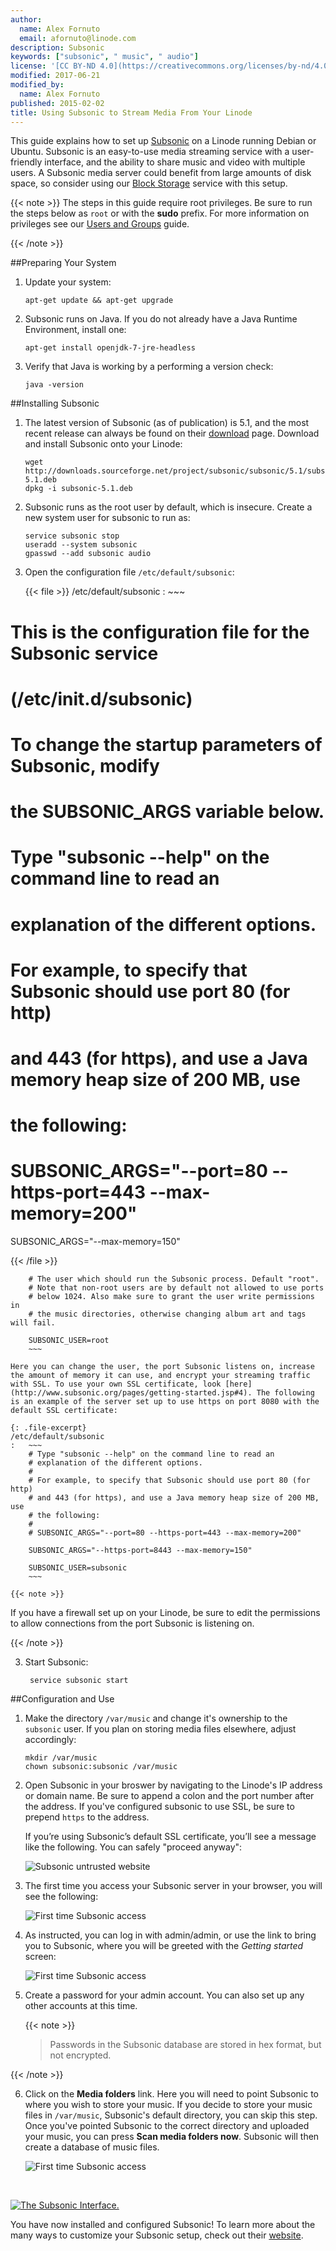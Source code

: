 ```yaml
---
author:
  name: Alex Fornuto
  email: afornuto@linode.com
description: Subsonic
keywords: ["subsonic", " music", " audio"]
license: '[CC BY-ND 4.0](https://creativecommons.org/licenses/by-nd/4.0)'
modified: 2017-06-21
modified_by:
  name: Alex Fornuto
published: 2015-02-02
title: Using Subsonic to Stream Media From Your Linode
---
```


This guide explains how to set up [Subsonic](http://subsonic.org) on a Linode running Debian or Ubuntu. Subsonic is an easy-to-use media streaming service with a user-friendly interface, and the ability to share music and video with multiple users. A Subsonic media server could benefit from large amounts of disk space, so consider using our [Block Storage](/docs/platform/how-to-use-block-storage-with-your-linode) service with this setup.

{{< note >}}
The steps in this guide require root privileges. Be sure to run the steps below as `root` or with the **sudo** prefix. For more information on privileges see our [Users and Groups](/docs/tools-reference/linux-users-and-groups) guide.

{{< /note >}}

##Preparing Your System

1.  Update your system:

        apt-get update && apt-get upgrade

2.  Subsonic runs on Java. If you do not already have a Java Runtime Environment, install one:

        apt-get install openjdk-7-jre-headless

3.  Verify that Java is working by a performing a version check:

        java -version


##Installing Subsonic

1.  The latest version of Subsonic (as of publication) is 5.1, and the most recent release can always be found on their [download](http://www.subsonic.org/pages/download.jsp) page. Download and install Subsonic onto your Linode:

        wget http://downloads.sourceforge.net/project/subsonic/subsonic/5.1/subsonic-5.1.deb
        dpkg -i subsonic-5.1.deb

2.  Subsonic runs as the root user by default, which is insecure. Create a new system user for subsonic to run as:

        service subsonic stop
        useradd --system subsonic
        gpasswd --add subsonic audio

3. Open the configuration file `/etc/default/subsonic`:

    {{< file >}}
/etc/default/subsonic
:   ~~~
# 
# This is the configuration file for the Subsonic service
# (/etc/init.d/subsonic)
#
# To change the startup parameters of Subsonic, modify
# the SUBSONIC_ARGS variable below.
#
# Type "subsonic --help" on the command line to read an
# explanation of the  different options.
#
# For example, to specify that Subsonic should use port 80 (for http)
# and 443 (for https), and use a Java memory heap size of 200 MB, use
# the following:
#
# SUBSONIC_ARGS="--port=80 --https-port=443 --max-memory=200"

SUBSONIC_ARGS="--max-memory=150"

{{< /file >}}

        # The user which should run the Subsonic process. Default "root".
        # Note that non-root users are by default not allowed to use ports
        # below 1024. Also make sure to grant the user write permissions in
        # the music directories, otherwise changing album art and tags will fail.

        SUBSONIC_USER=root
        ~~~

    Here you can change the user, the port Subsonic listens on, increase the amount of memory it can use, and encrypt your streaming traffic with SSL. To use your own SSL certificate, look [here](http://www.subsonic.org/pages/getting-started.jsp#4). The following is an example of the server set up to use https on port 8080 with the default SSL certificate:

    {: .file-excerpt}
    /etc/default/subsonic
    :   ~~~
        # Type "subsonic --help" on the command line to read an
        # explanation of the different options.
        #
        # For example, to specify that Subsonic should use port 80 (for http)
        # and 443 (for https), and use a Java memory heap size of 200 MB, use
        # the following:
        #
        # SUBSONIC_ARGS="--port=80 --https-port=443 --max-memory=200"
        
        SUBSONIC_ARGS="--https-port=8443 --max-memory=150"
        
        SUBSONIC_USER=subsonic
        ~~~

    {{< note >}}

If you have a firewall set up on your Linode, be sure to edit the permissions to allow connections from the port Subsonic is listening on.

{{< /note >}}

3. Start Subsonic:

        service subsonic start

##Configuration and Use

1.  Make the directory `/var/music` and change it's ownership to the `subsonic` user. If you plan on storing media files elsewhere, adjust accordingly:

        mkdir /var/music
        chown subsonic:subsonic /var/music

2.  Open Subsonic in your broswer by navigating to the Linode's IP address or domain name. Be sure to append a colon and the port number after the address. If you've configured subsonic to use SSL, be sure to prepend `https` to the address.

    If you’re using Subsonic’s default SSL certificate, you’ll see a message like the following. You can safely "proceed anyway":

    ![Subsonic untrusted website](/docs/assets/untrusted-connection.png)

3.  The first time you access your Subsonic server in your browser, you will see the following: 

    ![First time Subsonic access](/docs/assets/subsonic-firstlogin.png)

4.  As instructed, you can log in with admin/admin, or use the link to bring you to Subsonic, where you will be greeted with the *Getting started* screen:

    ![First time Subsonic access](/docs/assets/subsonic-gettingstarted.png)

5. Create a password for your admin account. You can also set up any other accounts at this time. 

    {{< note >}}

	>Passwords in the Subsonic database are stored in hex format, but not encrypted.

{{< /note >}}

6.  Click on the **Media folders** link. Here you will need to point Subsonic to where you wish to store your music. If you decide to store your music files in `/var/music`, Subsonic's default directory, you can skip this step. Once you've pointed Subsonic to the correct directory and uploaded your music, you can press **Scan media folders now**. Subsonic will then create a database of music files.

    ![First time Subsonic access](/docs/assets/subsonic-foldersetup.png)

&nbsp;

[![The Subsonic Interface.](/docs/assets/subsonic-setup_small.png)](/docs/assets/subsonic-setup.png)

You have now installed and configured Subsonic! To learn more about the many ways to customize your Subsonic setup, check out their [website](http://subsonic.org/).



